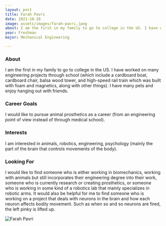 ```yaml
---
layout: post
title: Farah Pavri 
date: 2021-10-20
image: assets/images/farah-pavri.jpeg
about: I am the first in my family to go to college in the US. I have worked on many engineering projects through school (which include a cardboard boat, cardboard chair, balsa wood tower, and high-speed rail train which was built with foam and magnetics, along with other things). I have many pets and enjoy hanging out with friends.
year: Freshman
major: Mechanical Engineering

---
```


### About

I am the first in my family to go to college in the US. I have worked on many engineering projects through school (which include a cardboard boat, cardboard chair, balsa wood tower, and high-speed rail train which was built with foam and magnetics, along with other things). I have many pets and enjoy hanging out with friends.

### Career Goals

I would like to pursue animal prosthetics as a career (from an engineering point of view instead of through medical school).

### Interests

I am interested in animals, robotics, engineering, psychology (mainly the part of the brain that controls movements of the body).

### Looking For

I would like to find someone who is either working in biomechanics, working with animals but still incorporates their engineering degree into their work, someone who is currently research or creating prosthetics, or someone who is working in some kind of a robotics lab that mainly specializes in robotic arms. It would also be helpful for me to find someone who is working on a project that deals with neurons in the brain and how each neuron affects bodily movement. Such as when so and so neurons are fired, the left pinky is lifted up.

<div class="text-center my-5">
    <img src="{ "assets/images/farah-pavri.jpeg | absolute_url }" alt="Farah Pavri" class="rounded post-img" />
</div>
